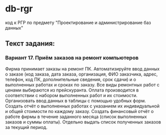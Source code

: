 # db-rgr
код к РГР по предмету "Проектирование и администрирование баз данных"

## Текст задания:

### Вариант 17. Приём заказов на ремонт компьютеров


Фирма принимает заказы на ремонт ПК. Автоматизируйте ввод данных о заказе (код заказа, дата заказа, организация, ФИО заказчика, адрес, телефон, код ПК, дополнительные сведения, срок сдачи) и о выполненных работах и сроках по заказу. Все виды ремонтных работ с ценами выбираются из прейскуранта. Оплата производится в соответствии с набором выполненных работ и их стоимости. Организовать ввод данных в таблицы с помощью удобных форм. Создать отчёт о выполненных работах с указанием их индивидуальной и общей стоимости по каждому заказу. Создать финансовый отчёт о работе фирмы в течение заданного месяца (список выполненных заказов и суммы оплаты). Отдельно выдать список полученных заказов за текущий период.